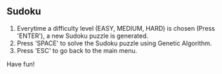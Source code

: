 Sudoku
--

1. Everytime a difficulty level (EASY, MEDIUM, HARD) is chosen (Press 'ENTER'), a new Sudoku puzzle is generated.
2. Press 'SPACE' to solve the Sudoku puzzle using Genetic Algorithm.
3. Press 'ESC' to go back to the main menu.

Have fun!
